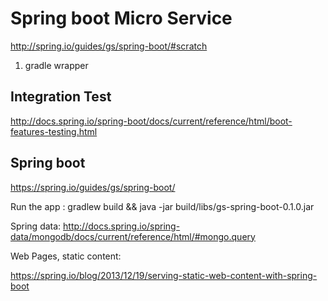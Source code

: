 # Spring boot Micro Service
http://spring.io/guides/gs/spring-boot/#scratch

1) gradle wrapper

## Integration Test

http://docs.spring.io/spring-boot/docs/current/reference/html/boot-features-testing.html

## Spring boot

https://spring.io/guides/gs/spring-boot/

Run the app : gradlew build && java -jar build/libs/gs-spring-boot-0.1.0.jar

Spring data: http://docs.spring.io/spring-data/mongodb/docs/current/reference/html/#mongo.query


Web Pages, static content:

https://spring.io/blog/2013/12/19/serving-static-web-content-with-spring-boot